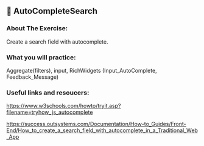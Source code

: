 ## :ledger: AutoCompleteSearch

### About The Exercise:

Create a search field with autocomplete.

### What you will practice:

Aggregate(filters), input, RichWidgets (Input_AutoComplete, Feedback_Message)

### Useful links and resoucers:

https://www.w3schools.com/howto/tryit.asp?filename=tryhow_js_autocomplete

https://success.outsystems.com/Documentation/How-to_Guides/Front-End/How_to_create_a_search_field_with_autocomplete_in_a_Traditional_Web_App
